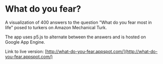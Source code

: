 What do you fear?
================

A visualization of 400 answers to the question "What do you fear most in life" posed to turkers on Amazon Mechanical Turk. 

The app uses p5.js to alternate between the answers and is hosted on Google App Engine.

Link to live version: [http://what-do-you-fear.appspot.com/](http://what-do-you-fear.appspot.com/)



